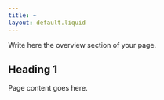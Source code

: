 ```yaml
---
title: ~
layout: default.liquid
---
```

Write here the overview section of your page.

## Heading 1

Page content goes here.
